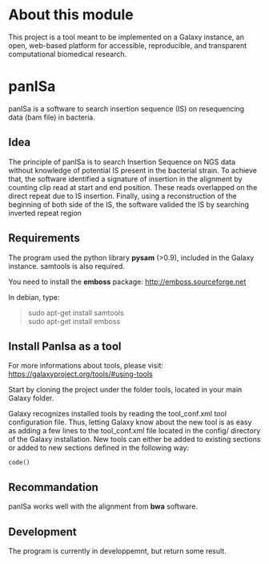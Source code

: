 # About this module
This project is a tool meant to be implemented on a Galaxy instance, an open, web-based platform for accessible, reproducible, and transparent computational biomedical research.

# panISa
panISa is a software to search insertion sequence (IS) on resequencing data (bam file) in bacteria.

## Idea
The principle of panISa is to search Insertion Sequence on NGS data without knowledge of potential IS present in the bacterial strain.
To achieve that, the software identified a signature of insertion in the alignment by counting clip read at start and end position.
These reads overlapped on the direct repeat due to IS insertion.
Finally, using a reconstruction of the beginning of both side of the IS, the software valided the IS by searching inverted repeat region

## Requirements
The program used the python library **pysam** (>0.9), included in the Galaxy instance.
samtools is also required.


You need to install the **emboss** package:
http://emboss.sourceforge.net

In debian, type:
> sudo apt-get install samtools<br />
> sudo apt-get install emboss

## Install PanIsa as a tool
For more informations about tools, please visit: https://galaxyproject.org/tools/#using-tools

Start by cloning the project under the folder tools, located in your main Galaxy folder.

Galaxy recognizes installed tools by reading the tool_conf.xml tool configuration file. Thus, letting Galaxy know about the new tool is as easy as adding a few lines to the tool_conf.xml file located in the config/ directory of the Galaxy installation. New tools can either be added to existing sections or added to new sections defined in the following way:

`code()`
 <section name="Panisa" id="mTools">
    <tool file="panisa/panisa.xml" />
 </section>

## Recommandation
panISa works well with the alignment from **bwa** software.


## Development
The program is currently in developpemnt, but return some result.